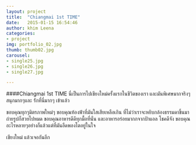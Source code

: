 ```yaml
---
layout: project
title:  "Chiangmai 1st TIME"
date:   2015-01-15 16:54:46
author: khim Leena
categories:
- project
img: portfolio_02.jpg
thumb: thumb02.jpg
carousel:
- single25.jpg
- single26.jpg
- single27.jpg

---
```

####Chiangmai 1st TIME
นี่เป็นการไปเชียงใหม่ครั้งแรกในชีวิตของเรา และมันพิเศษมากจริงๆ สนุกมากๆและ รักที่นี่มากๆ เข้าแล้ว

ขอบคุณทุกๆมิตรภาพใหม่ๆ
ขอบคุณท้องฟ้าที่มันใสเสียเหลือเกิน ที่ไม่ว่าเราจะหยิบกล้องธรรมดาขึ้นมาถ่ายรูปก็สวยไปหมด 
ขอบคุณอาหารดีดีทุกมื้อที่นั่น และอาหารอร่อยมากกจากป้าแอล โชคดีจัง
ขอบคุณอะไรหลายๆอย่างก็แล้วแต่ที่มันอืดพองโตอยู่ในใจ 

เชียงใหม่ แล้วเจอกันอีก

